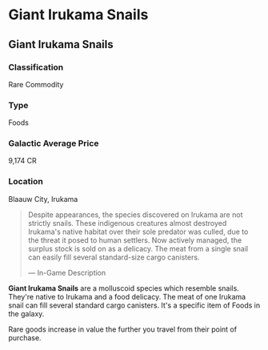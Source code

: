 # Giant Irukama Snails
## Giant Irukama Snails

### Classification

Rare Commodity

### Type

Foods

### Galactic Average Price

9,174 CR

### Location

Blaauw City, Irukama

> 
> 
> Despite appearances, the species discovered on Irukama are not strictly snails. These indigenous creatures almost destroyed Irukama's native habitat over their sole predator was culled, due to the threat it posed to human settlers. Now actively managed, the surplus stock is sold on as a delicacy. The meat from a single snail can easily fill several standard-size cargo canisters.
> 
> 
> — In-Game Description
> 

**Giant Irukama Snails** are a molluscoid species which resemble snails. They're native to Irukama and a food delicacy. The meat of one Irukama snail can fill several standard cargo canisters. It's a specific item of Foods in the galaxy.

Rare goods increase in value the further you travel from their point of purchase.